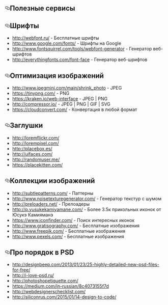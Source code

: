 <article class="markdown-body entry-content" itemprop="text"><h1><a id="user-content-Полезные-сервисы" class="anchor" href="#Полезные-сервисы" aria-hidden="true"><svg aria-hidden="true" class="octicon octicon-link" height="16" role="img" version="1.1" viewBox="0 0 16 16" width="16"><path d="M4 9h1v1h-1c-1.5 0-3-1.69-3-3.5s1.55-3.5 3-3.5h4c1.45 0 3 1.69 3 3.5 0 1.41-0.91 2.72-2 3.25v-1.16c0.58-0.45 1-1.27 1-2.09 0-1.28-1.02-2.5-2-2.5H4c-0.98 0-2 1.22-2 2.5s1 2.5 2 2.5z m9-3h-1v1h1c1 0 2 1.22 2 2.5s-1.02 2.5-2 2.5H9c-0.98 0-2-1.22-2-2.5 0-0.83 0.42-1.64 1-2.09v-1.16c-1.09 0.53-2 1.84-2 3.25 0 1.81 1.55 3.5 3 3.5h4c1.45 0 3-1.69 3-3.5s-1.5-3.5-3-3.5z"></path></svg></a>Полезные сервисы</h1>

<h2><a id="user-content-Шрифты" class="anchor" href="#Шрифты" aria-hidden="true"><svg aria-hidden="true" class="octicon octicon-link" height="16" role="img" version="1.1" viewBox="0 0 16 16" width="16"><path d="M4 9h1v1h-1c-1.5 0-3-1.69-3-3.5s1.55-3.5 3-3.5h4c1.45 0 3 1.69 3 3.5 0 1.41-0.91 2.72-2 3.25v-1.16c0.58-0.45 1-1.27 1-2.09 0-1.28-1.02-2.5-2-2.5H4c-0.98 0-2 1.22-2 2.5s1 2.5 2 2.5z m9-3h-1v1h1c1 0 2 1.22 2 2.5s-1.02 2.5-2 2.5H9c-0.98 0-2-1.22-2-2.5 0-0.83 0.42-1.64 1-2.09v-1.16c-1.09 0.53-2 1.84-2 3.25 0 1.81 1.55 3.5 3 3.5h4c1.45 0 3-1.69 3-3.5s-1.5-3.5-3-3.5z"></path></svg></a>Шрифты</h2>

<ul>
<li><a href="http://webfont.ru/">http://webfont.ru/</a> - Бесплатные шрифты</li>
<li><a href="http://www.google.com/fonts/">http://www.google.com/fonts/</a> - Шрифты на Google</li>
<li><a href="http://www.fontsquirrel.com/tools/webfont-generator">http://www.fontsquirrel.com/tools/webfont-generator</a> - Генератор веб-шрифтов</li>
<li><a href="http://everythingfonts.com/font-face">http://everythingfonts.com/font-face</a> - Генератор веб-шрифтов</li>
</ul>

<h2><a id="user-content-Оптимизация-изображений" class="anchor" href="#Оптимизация-изображений" aria-hidden="true"><svg aria-hidden="true" class="octicon octicon-link" height="16" role="img" version="1.1" viewBox="0 0 16 16" width="16"><path d="M4 9h1v1h-1c-1.5 0-3-1.69-3-3.5s1.55-3.5 3-3.5h4c1.45 0 3 1.69 3 3.5 0 1.41-0.91 2.72-2 3.25v-1.16c0.58-0.45 1-1.27 1-2.09 0-1.28-1.02-2.5-2-2.5H4c-0.98 0-2 1.22-2 2.5s1 2.5 2 2.5z m9-3h-1v1h1c1 0 2 1.22 2 2.5s-1.02 2.5-2 2.5H9c-0.98 0-2-1.22-2-2.5 0-0.83 0.42-1.64 1-2.09v-1.16c-1.09 0.53-2 1.84-2 3.25 0 1.81 1.55 3.5 3 3.5h4c1.45 0 3-1.69 3-3.5s-1.5-3.5-3-3.5z"></path></svg></a>Оптимизация изображений</h2>

<ul>
<li><a href="http://www.jpegmini.com/main/shrink_photo">http://www.jpegmini.com/main/shrink_photo</a> - JPEG</li>
<li><a href="https://tinypng.com/">https://tinypng.com/</a> - PNG</li>
<li><a href="https://kraken.io/web-interface">https://kraken.io/web-interface</a> - JPEG | PNG</li>
<li><a href="http://compressor.io/">http://compressor.io/</a> - JPEG | PNG | GIF | SVG</li>
<li><a href="https://cloudconvert.com/">https://cloudconvert.com/</a> - Конвертация в любой формат</li>
</ul>

<h2><a id="user-content-Заглушки" class="anchor" href="#Заглушки" aria-hidden="true"><svg aria-hidden="true" class="octicon octicon-link" height="16" role="img" version="1.1" viewBox="0 0 16 16" width="16"><path d="M4 9h1v1h-1c-1.5 0-3-1.69-3-3.5s1.55-3.5 3-3.5h4c1.45 0 3 1.69 3 3.5 0 1.41-0.91 2.72-2 3.25v-1.16c0.58-0.45 1-1.27 1-2.09 0-1.28-1.02-2.5-2-2.5H4c-0.98 0-2 1.22-2 2.5s1 2.5 2 2.5z m9-3h-1v1h1c1 0 2 1.22 2 2.5s-1.02 2.5-2 2.5H9c-0.98 0-2-1.22-2-2.5 0-0.83 0.42-1.64 1-2.09v-1.16c-1.09 0.53-2 1.84-2 3.25 0 1.81 1.55 3.5 3 3.5h4c1.45 0 3-1.69 3-3.5s-1.5-3.5-3-3.5z"></path></svg></a>Заглушки</h2>

<ul>
<li><a href="http://loremflickr.com/">http://loremflickr.com/</a></li>
<li><a href="http://lorempixel.com/">http://lorempixel.com/</a></li>
<li><a href="http://placebox.es/">http://placebox.es/</a></li>
<li><a href="http://uifaces.com/">http://uifaces.com/</a></li>
<li><a href="http://randomuser.me/">http://randomuser.me/</a></li>
<li><a href="https://placekitten.com/">https://placekitten.com/</a></li>
</ul>

<h2><a id="user-content-Коллекции-изображений" class="anchor" href="#Коллекции-изображений" aria-hidden="true"><svg aria-hidden="true" class="octicon octicon-link" height="16" role="img" version="1.1" viewBox="0 0 16 16" width="16"><path d="M4 9h1v1h-1c-1.5 0-3-1.69-3-3.5s1.55-3.5 3-3.5h4c1.45 0 3 1.69 3 3.5 0 1.41-0.91 2.72-2 3.25v-1.16c0.58-0.45 1-1.27 1-2.09 0-1.28-1.02-2.5-2-2.5H4c-0.98 0-2 1.22-2 2.5s1 2.5 2 2.5z m9-3h-1v1h1c1 0 2 1.22 2 2.5s-1.02 2.5-2 2.5H9c-0.98 0-2-1.22-2-2.5 0-0.83 0.42-1.64 1-2.09v-1.16c-1.09 0.53-2 1.84-2 3.25 0 1.81 1.55 3.5 3 3.5h4c1.45 0 3-1.69 3-3.5s-1.5-3.5-3-3.5z"></path></svg></a>Коллекции изображений</h2>

<ul>
<li><a href="http://subtlepatterns.com/">http://subtlepatterns.com/</a> - Паттерны</li>
<li><a href="http://www.noisetexturegenerator.com/">http://www.noisetexturegenerator.com/</a> - Генератор текстур с шумом</li>
<li><a href="http://preloaders.net/">http://preloaders.net/</a> - Прелоадеры</li>
<li><a href="http://p.yusukekamiyamane.com/">http://p.yusukekamiyamane.com/</a> - Более 3.5к прикольных иконок от Юсукэ Камияманэ</li>
<li><a href="https://www.iconfinder.com/">https://www.iconfinder.com/</a> - Поиск интересных иконок</li>
<li><a href="http://www.gratisography.com/">http://www.gratisography.com/</a> - Бесплатные изображения</li>
<li><a href="http://www.freepik.com/">http://www.freepik.com/</a> - Бесплатные изображения</li>
<li><a href="http://www.pexels.com/">http://www.pexels.com/</a> - Бесплатные изображения</li>
</ul>

<h2><a id="user-content-Про-порядок-в-psd" class="anchor" href="#Про-порядок-в-psd" aria-hidden="true"><svg aria-hidden="true" class="octicon octicon-link" height="16" role="img" version="1.1" viewBox="0 0 16 16" width="16"><path d="M4 9h1v1h-1c-1.5 0-3-1.69-3-3.5s1.55-3.5 3-3.5h4c1.45 0 3 1.69 3 3.5 0 1.41-0.91 2.72-2 3.25v-1.16c0.58-0.45 1-1.27 1-2.09 0-1.28-1.02-2.5-2-2.5H4c-0.98 0-2 1.22-2 2.5s1 2.5 2 2.5z m9-3h-1v1h1c1 0 2 1.22 2 2.5s-1.02 2.5-2 2.5H9c-0.98 0-2-1.22-2-2.5 0-0.83 0.42-1.64 1-2.09v-1.16c-1.09 0.53-2 1.84-2 3.25 0 1.81 1.55 3.5 3 3.5h4c1.45 0 3-1.69 3-3.5s-1.5-3.5-3-3.5z"></path></svg></a>Про порядок в PSD</h2>

<ul>
<li><a href="http://designbeep.com/2013/01/23/25-highly-detailed-new-psd-files-for-free/">http://designbeep.com/2013/01/23/25-highly-detailed-new-psd-files-for-free/</a></li>
<li><a href="http://i-love-psd.ru/">http://i-love-psd.ru/</a></li>
<li><a href="http://photoshopetiquette.com/">http://photoshopetiquette.com/</a></li>
<li><a href="https://medium.com/in-russian/8c4073155f7d">https://medium.com/in-russian/8c4073155f7d</a></li>
<li><a href="http://webdesignerschecklist.com/">http://webdesignerschecklist.com/</a></li>
<li><a href="http://siliconrus.com/2015/01/14-design-to-code/">http://siliconrus.com/2015/01/14-design-to-code/</a></li>
</ul>
</article>
